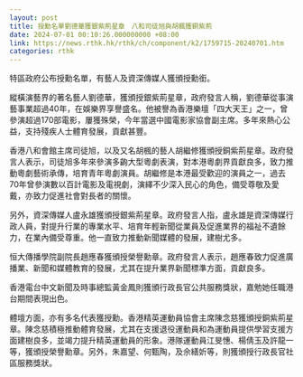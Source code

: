 ```yaml
---
layout: post
title: 授勳名單劉德華獲銀紫荊星章　八和司徒旭與胡楓獲銅紫荊
date: 2024-07-01 00:10:26.000000000 +08:00
link: https://news.rthk.hk/rthk/ch/component/k2/1759715-20240701.htm
categories: rthk
---
```


特區政府公布授勳名單，有藝人及資深傳媒人獲頒授勳銜。

縱橫演藝界的著名藝人劉德華，獲頒授銀紫荊星章，政府發言人稱，劉德華從事演藝事業超過40年，在娛樂界享譽盛名。他被譽為香港樂壇「四大天王」之一，曾參演超過170部電影，屢獲殊榮，今年當選中國電影家協會副主席。多年來熱心公益，支持殘疾人士體育發展，貢獻甚豐。

香港八和會館主席司徒旭，以及又名胡楓的藝人胡繼修獲頒授銅紫荊星章。政府發言人表示，司徒旭多年來參演多齣大型粵劇表演，對本港粵劇界貢獻良多，致力推動粵劇藝術承傳，培育青年粵劇演員。胡繼修是本港最受歡迎的演員之一，過去70年曾參演數以百計電影及電視劇，演繹不少深入民心的角色，備受尊敬及愛戴，亦致力促進社會對長者的關懷。

另外，資深傳媒人盧永雄獲頒授銀紫荊星章。政府發言人指，盧永雄是資深傳媒行政人員，對提升行業的專業水平、培育年輕新聞從業員及促進業界的福祉不遺餘力，在業內備受尊重。他一直致力推動新聞媒體的發展，建樹尤多。

恒大傳播學院副院長趙應春獲頒授榮譽勳章。政府發言人表示，趙應春致力促進廣播業、新聞和媒體教育的發展，尤其在提升業界新聞標準方面，貢獻良多。

香港電台中文新聞及時事總監黃金鳳則獲頒行政長官公共服務獎狀，嘉勉她任職港台期間表現出色。

體壇方面，亦有多名代表獲授勳。香港精英運動員協會主席陳念慈獲頒授銅紫荊星章。陳念慈積極推動體育發展，尤其在支援退役運動員和為運動員提供學習支援方面建樹良多，並竭力提升精英運動員的形象。港隊運動員江旻憓、楊倩玉及許龍一等，獲頒授榮譽勳章。另外，朱嘉望、何甄陶，及佘繕妡等，則獲頒授行政長官社區服務獎狀。

